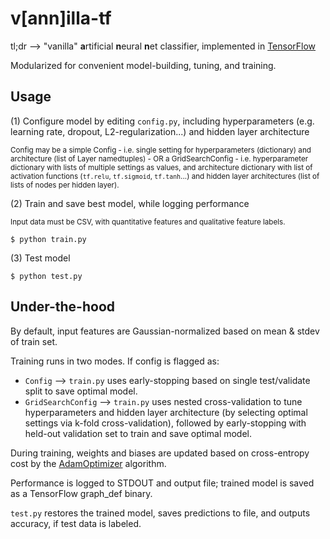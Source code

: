 # v[ann]illa-tf

tl;dr --> "vanilla" **a**rtificial **n**eural **n**et classifier, implemented in [TensorFlow](https://github.com/tensorflow/tensorflow)

Modularized for convenient model-building, tuning, and training.

## Usage
(1) Configure model by editing ```config.py```, including hyperparameters (e.g. learning rate, dropout, L2-regularization...) and hidden layer architecture

<sub> Config may be a simple Config - i.e. single setting for hyperparameters (dictionary) and architecture (list of Layer namedtuples) - OR a GridSearchConfig - i.e. hyperparameter dictionary with lists of multiple settings as values, and architecture dictionary with list of activation functions (```tf.relu```, ```tf.sigmoid```, ```tf.tanh```...) and hidden layer architectures (list of lists of nodes per hidden layer).</sub>

(2) Train and save best model, while logging performance

<sub> Input data must be CSV, with quantitative features and qualitative feature labels.</sub>

```
$ python train.py
```

(3) Test model
```
$ python test.py
```

## Under-the-hood
By default, input features are Gaussian-normalized based on mean & stdev of train set.

Training runs in two modes. If config is flagged as:

* ```Config``` --> ```train.py``` uses early-stopping based on single test/validate split to save optimal model.
* ```GridSearchConfig``` --> ```train.py``` uses nested cross-validation to tune hyperparameters and hidden layer architecture (by selecting optimal settings via k-fold cross-validation), followed by early-stopping with held-out validation set to train and save optimal model.

During training, weights and biases are updated based on cross-entropy cost by the [AdamOptimizer](http://arxiv.org/pdf/1412.6980.pdf) algorithm.

Performance is logged to STDOUT and output file; trained model is saved as a TensorFlow graph_def binary.

```test.py``` restores the trained model, saves predictions to file, and outputs accuracy, if test data is labeled.
